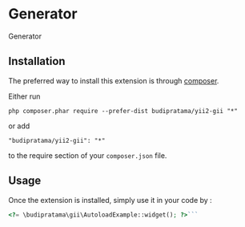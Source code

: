 Generator
=========
Generator 

Installation
------------

The preferred way to install this extension is through [composer](http://getcomposer.org/download/).

Either run

```
php composer.phar require --prefer-dist budipratama/yii2-gii "*"
```

or add

```
"budipratama/yii2-gii": "*"
```

to the require section of your `composer.json` file.


Usage
-----

Once the extension is installed, simply use it in your code by  :

```php
<?= \budipratama\gii\AutoloadExample::widget(); ?>```